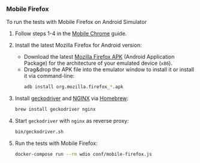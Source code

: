 ### Mobile Firefox

To run the tests with Mobile Firefox on Android Simulator

1. Follow steps 1-4 in the [Mobile Chrome](mobile-chrome.md) guide.

2. Install the latest Mozilla Firefox for Android version:

   - Download the latest
     [Mozilla Firefox APK](https://www.apkmirror.com/apk/mozilla/firefox/)
     (Android Application Package) for the architecture of your emulated device
     (`x86`).
   - Drag&drop the APK file into the emulator window to install it or install it
     via command-line:
     ```sh
     adb install org.mozilla.firefox_*.apk
     ```

3. Install [geckodriver](https://github.com/mozilla/geckodriver) and
   [NGINX](https://nginx.org/) via [Homebrew](https://brew.sh/):

   ```sh
   brew install geckodriver nginx
   ```

4. Start `geckodriver` with `nginx` as reverse proxy:

   ```sh
   bin/geckodriver.sh
   ```

5. Run the tests with Mobile Firefox:

   ```sh
   docker-compose run --rm wdio conf/mobile-firefox.js
   ```
